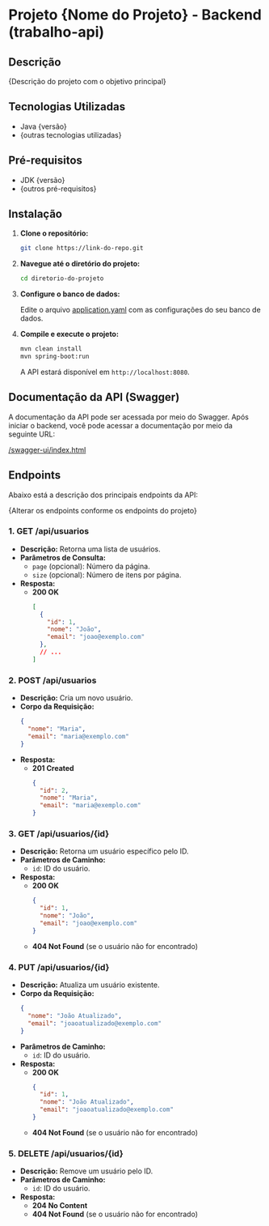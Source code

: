 # Projeto {Nome do Projeto} - Backend (trabalho-api)

## Descrição

{Descrição do projeto com o objetivo principal}

## Tecnologias Utilizadas

- Java {versão}
- {outras tecnologias utilizadas}

## Pré-requisitos

- JDK {versão}
- {outros pré-requisitos}

## Instalação

1. **Clone o repositório:**

   ```bash
   git clone https://link-do-repo.git
   ```

2. **Navegue até o diretório do projeto:**

   ```bash
   cd diretorio-do-projeto
   ```

3. **Configure o banco de dados:**

   Edite o arquivo [application.yaml](src/main/resources/application.yaml) com as configurações do seu banco de dados.

4. **Compile e execute o projeto:**

   ```bash
   mvn clean install
   mvn spring-boot:run
   ```

   A API estará disponível em `http://localhost:8080`.

## Documentação da API (Swagger)

A documentação da API pode ser acessada por meio do Swagger. Após iniciar o backend, você pode acessar a documentação por meio da seguinte URL:

[/swagger-ui/index.html](http://localhost:8080//swagger-ui/index.html)

## Endpoints

Abaixo está a descrição dos principais endpoints da API:

{Alterar os endpoints conforme os endpoints do projeto}

### **1. GET /api/usuarios**

- **Descrição:** Retorna uma lista de usuários.
- **Parâmetros de Consulta:**
  - `page` (opcional): Número da página.
  - `size` (opcional): Número de itens por página.
- **Resposta:**
  - **200 OK**
    ```json
    [
      {
        "id": 1,
        "nome": "João",
        "email": "joao@exemplo.com"
      },
      // ...
    ]
    ```

### **2. POST /api/usuarios**

- **Descrição:** Cria um novo usuário.
- **Corpo da Requisição:**
  ```json
  {
    "nome": "Maria",
    "email": "maria@exemplo.com"
  }
  ```
- **Resposta:**
  - **201 Created**
    ```json
    {
      "id": 2,
      "nome": "Maria",
      "email": "maria@exemplo.com"
    }
    ```

### **3. GET /api/usuarios/{id}**

- **Descrição:** Retorna um usuário específico pelo ID.
- **Parâmetros de Caminho:**
  - `id`: ID do usuário.
- **Resposta:**
  - **200 OK**
    ```json
    {
      "id": 1,
      "nome": "João",
      "email": "joao@exemplo.com"
    }
    ```
  - **404 Not Found** (se o usuário não for encontrado)

### **4. PUT /api/usuarios/{id}**

- **Descrição:** Atualiza um usuário existente.
- **Corpo da Requisição:**
  ```json
  {
    "nome": "João Atualizado",
    "email": "joaoatualizado@exemplo.com"
  }
  ```
- **Parâmetros de Caminho:**
  - `id`: ID do usuário.
- **Resposta:**
  - **200 OK**
    ```json
    {
      "id": 1,
      "nome": "João Atualizado",
      "email": "joaoatualizado@exemplo.com"
    }
    ```
  - **404 Not Found** (se o usuário não for encontrado)

### **5. DELETE /api/usuarios/{id}**

- **Descrição:** Remove um usuário pelo ID.
- **Parâmetros de Caminho:**
  - `id`: ID do usuário.
- **Resposta:**
  - **204 No Content**
  - **404 Not Found** (se o usuário não for encontrado)
